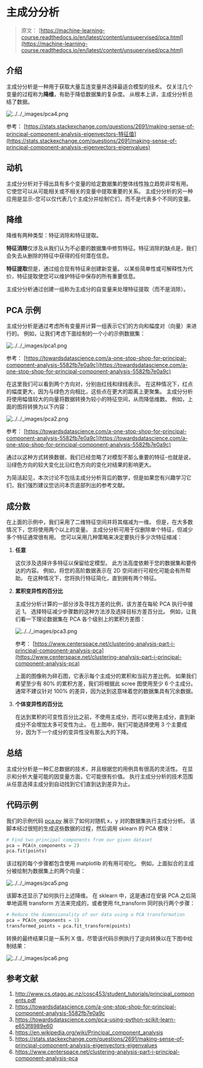 # 主成分分析

> 原文： [https://machine-learning-course.readthedocs.io/en/latest/content/unsupervised/pca.html](https://machine-learning-course.readthedocs.io/en/latest/content/unsupervised/pca.html)

## 介绍

主成分分析是一种用于获取大量互连变量并选择最适合模型的技术。 仅关注几个变量的过程称为**降维**，有助于降低数据集的复杂度。 从根本上讲，主成分分析总结了数据。

![../../_images/pca4.png](img/592871a13112823df4fa6f355d8229ce.jpg)

参考： [https://stats.stackexchange.com/questions/2691/making-sense-of-principal-component-analysis-eigenvectors-特征值](https://stats.stackexchange.com/questions/2691/making-sense-of-principal-component-analysis-eigenvectors-eigenvalues)

## 动机

主成分分析对于得出具有多个变量的给定数据集的整体线性独立趋势非常有用。 它使您可以从可能相关或不相关的变量中提取重要的关系。 主成分分析的另一种应用是显示-您可以仅代表几个主成分并绘制它们，而不是代表多个不同的变量。

## 降维

降维有两种类型：特征消除和特征提取。

**特征消除**仅涉及从我们认为不必要的数据集中修剪特征。特征消除的缺点是，我们会失去从删除的特征中获得的任何潜在信息。

**特征提取**但是，通过组合现有特征来创建新变量。 以某些简单性或可解释性为代价，特征提取使您可以维护特征中保存的所有重要信息。

主成分分析通过创建一组称为主成分的自变量来处理特征提取（而不是消除）。

## PCA 示例

主成分分析是通过考虑所有变量并计算一组表示它们的方向和幅度对（向量）来进行的。 例如，让我们考虑下面绘制的一个小的示例数据集：

![../../_images/pca1.png](img/ea21c35a8e868d461fe03130388b2e40.jpg)

参考： [https://towardsdatascience.com/a-one-stop-shop-for-principal-component-analysis-5582fb7e0a9c](https://towardsdatascience.com/a-one-stop-shop-for-principal-component-analysis-5582fb7e0a9c)

在这里我们可以看到两个方向对，分别由红线和绿线表示。 在这种情况下，红点的幅度更大，因为与绿色方向相比，这些点在更大的距离上更聚集。 主成分分析将使用幅值较大的向量将数据转换为较小的特征空间，从而降低维数。 例如，上面的图将转换为以下内容：

![../../_images/pca2.png](img/fffbd5bc2a734212ff8d7b943bcab767.jpg)

参考： [https://towardsdatascience.com/a-one-stop-shop-for-principal-component-analysis-5582fb7e0a9c](https://towardsdatascience.com/a-one-stop-shop-for-principal-component-analysis-5582fb7e0a9c)

通过以这种方式转换数据，我们已经忽略了对模型不那么重要的特征-也就是说，沿绿色方向的较大变化比沿红色方向的变化对结果的影响更大。

为简洁起见，本次讨论不包括主成分分析背后的数学，但是如果您有兴趣学习它们，我们强烈建议您访问本页底部列出的参考文献。

## 成分数

在上面的示例中，我们采用了二维特征空间并将其缩减为一维。 但是，在大多数情况下，您将使用两个以上的变量。 主成分分析可用于仅删除单个特征，但减少多个特征通常很有用。 您可以采用几种策略来决定要执行多少次特征缩减：

1.  **任意**

    这仅涉及选择许多特征以保留给定模型。 此方法高度依赖于您的数据集和要传达的内容。 例如，将您的高阶数据表示在 2D 空间进行可视化可能会有所帮助。 在这种情况下，您将执行特征简化，直到拥有两个特征。

2.  **累积变异性的百分比**

    主成分分析计算的一部分涉及寻找方差的比例，该方差在每轮 PCA 执行中接近 1。 选择特征减少步骤数的这种方法涉及选择目标方差百分比。 例如，让我们看一下理论数据集在 PCA 各个级别上的累积方差图：

    ![../../_images/pca3.png](img/9fc55b8d2a18a9374572258636da2375.jpg)

    参考： [https://www.centerspace.net/clustering-analysis-part-i-principal-component-analysis-pca](https://www.centerspace.net/clustering-analysis-part-i-principal-component-analysis-pca)

    上面的图像称为碎石图，它表示每个主成分的累积和当前方差比例。 如果我们希望至少有 80% 的累积方差，我们将根据此 scree 图使用至少 6 个主成分。 通常不建议针对 100% 的差异，因为达到这意味着您的数据集具有冗余数据。

3.  **个体变异性的百分比**

    在达到累积的可变性百分比之前，不使用主成分，而可以使用主成分，直到新成分不会增加太多可变性为止。 在上图中，我们可能选择使用 3 个主要成分，因为下一个成分的变异性没有那么大的下降。

## 总结

主成分分析是一种汇总数据的技术，并且根据您的用例具有很高的灵活性。 在显示和分析大量可能的因变量方面，它可能很有价值。 执行主成分分析的技术范围从任意选择主成分到自动找到它们直到达到差异为止。

## 代码示例

我们的示例代码 [pca.py](https://github.com/machinelearningmindset/machine-learning-course/blob/master/code/unsupervised/PCA/pca.py) 展示了如何对随机 x，y 对的数据集执行主成分分析。 该脚本经过很短的生成这些数据的过程，然后调用 sklearn 的 PCA 模块：

```py
# Find two principal components from our given dataset
pca = PCA(n_components = 2)
pca.fit(points)

```

该过程的每个步骤都包含使用 matplotlib 的有用可视化。 例如，上面拟合的主成分被绘制为数据集上的两个向量：

![../../_images/pca5.png](img/25d5fc1d3a3bbb9643b5d10e703547f0.jpg)

该脚本还显示了如何执行上述降维。 在 sklearn 中，这是通过在安装 PCA 之后简单地调用 transform 方法来完成的，或者使用 fit_transform 同时执行两个步骤：

```py
# Reduce the dimensionality of our data using a PCA transformation
pca = PCA(n_components = 1)
transformed_points = pca.fit_transform(points)

```

转换的最终结果只是一系列 X 值，尽管该代码示例执行了逆向转换以在下图中绘制结果：

![../../_images/pca6.png](img/af7d802f5c6dc0d5e51090b885a86a66.jpg)

## 参考文献

1.  <http://www.cs.otago.ac.nz/cosc453/student_tutorials/principal_components.pdf>
1.  <https://towardsdatascience.com/a-one-stop-shop-for-principal-component-analysis-5582fb7e0a9c>
1.  <https://towardsdatascience.com/pca-using-python-scikit-learn-e653f8989e60>
1.  <https://en.wikipedia.org/wiki/Principal_component_analysis>
1.  <https://stats.stackexchange.com/questions/2691/making-sense-of-principal-component-analysis-eigenvectors-eigenvalues>
1.  <https://www.centerspace.net/clustering-analysis-part-i-principal-component-analysis-pca>